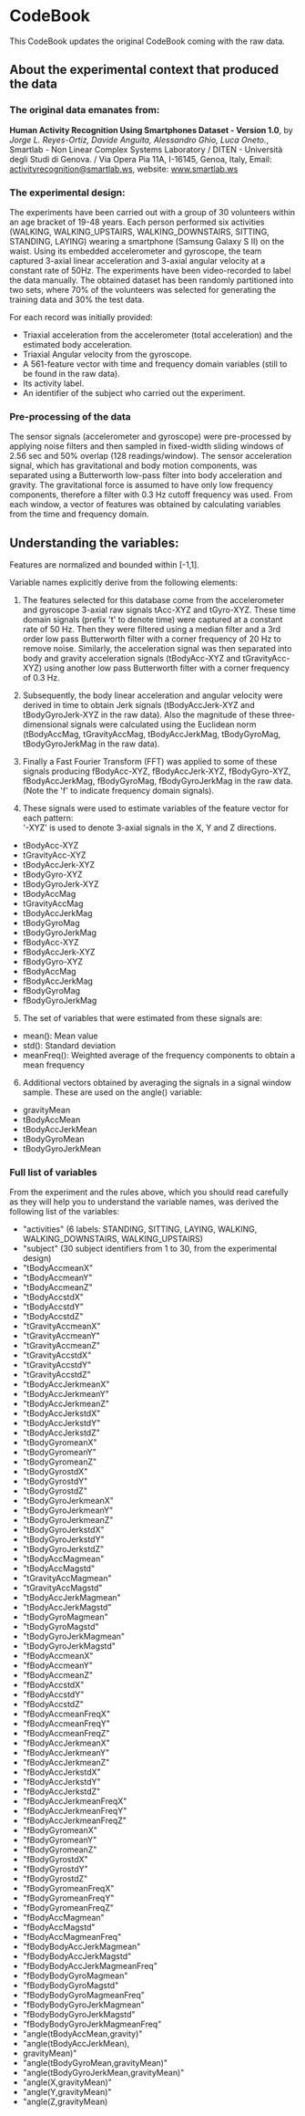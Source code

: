 CodeBook
=================
This CodeBook updates the original CodeBook coming with the raw data.

## About the experimental context that produced the data

### The original data emanates from:

**Human Activity Recognition Using Smartphones Dataset - Version 1.0**, by *Jorge L. Reyes-Ortiz, Davide Anguita, Alessandro Ghio, Luca Oneto.*, Smartlab - Non Linear Complex Systems Laboratory / DITEN - Università degli Studi di Genova. / Via Opera Pia 11A, I-16145, Genoa, Italy, Email: activityrecognition@smartlab.ws, website: www.smartlab.ws

### The experimental design:

The experiments have been carried out with a group of 30 volunteers within an age bracket of 19-48 years. Each person performed six activities (WALKING, WALKING_UPSTAIRS, WALKING_DOWNSTAIRS, SITTING, STANDING, LAYING) wearing a smartphone (Samsung Galaxy S II) on the waist. Using its embedded accelerometer and gyroscope, the team captured 3-axial linear acceleration and 3-axial angular velocity at a constant rate of 50Hz. The experiments have been video-recorded to label the data manually. The obtained dataset has been randomly partitioned into two sets, where 70% of the volunteers was selected for generating the training data and 30% the test data. 

For each record was initially provided:

- Triaxial acceleration from the accelerometer (total acceleration) and the estimated body acceleration.
- Triaxial Angular velocity from the gyroscope. 
- A 561-feature vector with time and frequency domain variables (still to be found in the raw data). 
- Its activity label. 
- An identifier of the subject who carried out the experiment.

### Pre-processing of the data

The sensor signals (accelerometer and gyroscope) were pre-processed by applying noise filters and then sampled in fixed-width sliding windows of 2.56 sec and 50% overlap (128 readings/window). The sensor acceleration signal, which has gravitational and body motion components, was separated using a Butterworth low-pass filter into body acceleration and gravity. The gravitational force is assumed to have only low frequency components, therefore a filter with 0.3 Hz cutoff frequency was used. From each window, a vector of features was obtained by calculating variables from the time and frequency domain. 


## Understanding the variables:

Features are normalized and bounded within [-1,1].

Variable names explicitly derive from the following elements:

1. The features selected for this database come from the accelerometer and gyroscope 3-axial raw signals tAcc-XYZ and tGyro-XYZ. These time domain signals (prefix 't' to denote time) were captured at a constant rate of 50 Hz. Then they were filtered using a median filter and a 3rd order low pass Butterworth filter with a corner frequency of 20 Hz to remove noise. Similarly, the acceleration signal was then separated into body and gravity acceleration signals (tBodyAcc-XYZ and tGravityAcc-XYZ) using another low pass Butterworth filter with a corner frequency of 0.3 Hz. 

2. Subsequently, the body linear acceleration and angular velocity were derived in time to obtain Jerk signals (tBodyAccJerk-XYZ and tBodyGyroJerk-XYZ in the raw data). Also the magnitude of these three-dimensional signals were calculated using the Euclidean norm (tBodyAccMag, tGravityAccMag, tBodyAccJerkMag, tBodyGyroMag, tBodyGyroJerkMag in the raw data). 

3. Finally a Fast Fourier Transform (FFT) was applied to some of these signals producing fBodyAcc-XYZ, fBodyAccJerk-XYZ, fBodyGyro-XYZ, fBodyAccJerkMag, fBodyGyroMag, fBodyGyroJerkMag in the raw data. (Note the 'f' to indicate frequency domain signals). 

4. These signals were used to estimate variables of the feature vector for each pattern:  
'-XYZ' is used to denote 3-axial signals in the X, Y and Z directions.

 - tBodyAcc-XYZ
 - tGravityAcc-XYZ
 - tBodyAccJerk-XYZ
 - tBodyGyro-XYZ
 - tBodyGyroJerk-XYZ
 - tBodyAccMag
 - tGravityAccMag
 - tBodyAccJerkMag
 - tBodyGyroMag
 - tBodyGyroJerkMag
 - fBodyAcc-XYZ
 - fBodyAccJerk-XYZ
 - fBodyGyro-XYZ
 - fBodyAccMag
 - fBodyAccJerkMag
 - fBodyGyroMag
 - fBodyGyroJerkMag

5. The set of variables that were estimated from these signals are: 

 - mean(): Mean value
 - std(): Standard deviation
 - meanFreq(): Weighted average of the frequency components to obtain a mean frequency

6. Additional vectors obtained by averaging the signals in a signal window sample. These are used on the angle() variable:

 - gravityMean
 - tBodyAccMean
 - tBodyAccJerkMean
 - tBodyGyroMean
 - tBodyGyroJerkMean

### Full list of variables

From the experiment and the rules above, which you should read carefully as they will help you to understand the variable names, was derived the following list of the variables:

- "activities" (6 labels: STANDING, SITTING, LAYING, WALKING, WALKING_DOWNSTAIRS, WALKING_UPSTAIRS) 
- "subject" (30 subject identifiers from 1 to 30, from the experimental design)
- "tBodyAccmeanX"
- "tBodyAccmeanY"                       
- "tBodyAccmeanZ"
- "tBodyAccstdX"                        
- "tBodyAccstdY"
- "tBodyAccstdZ"                        
-  "tGravityAccmeanX"
- "tGravityAccmeanY"                    
- "tGravityAccmeanZ"
- "tGravityAccstdX"                     
- "tGravityAccstdY"
- "tGravityAccstdZ"                     
- "tBodyAccJerkmeanX"
- "tBodyAccJerkmeanY"                   
- "tBodyAccJerkmeanZ"
- "tBodyAccJerkstdX"                    
- "tBodyAccJerkstdY"
- "tBodyAccJerkstdZ"                    
- "tBodyGyromeanX"
- "tBodyGyromeanY"                      
- "tBodyGyromeanZ"
- "tBodyGyrostdX"                       
- "tBodyGyrostdY"
- "tBodyGyrostdZ"                       
- "tBodyGyroJerkmeanX"
- "tBodyGyroJerkmeanY"                  
- "tBodyGyroJerkmeanZ"
- "tBodyGyroJerkstdX"                   
- "tBodyGyroJerkstdY"
- "tBodyGyroJerkstdZ"                   
- "tBodyAccMagmean"
- "tBodyAccMagstd"                      
- "tGravityAccMagmean"
- "tGravityAccMagstd"                   
- "tBodyAccJerkMagmean"
- "tBodyAccJerkMagstd"                  
- "tBodyGyroMagmean"
- "tBodyGyroMagstd"                     
- "tBodyGyroJerkMagmean"
- "tBodyGyroJerkMagstd"                 
- "fBodyAccmeanX"
- "fBodyAccmeanY"                       
- "fBodyAccmeanZ"
- "fBodyAccstdX"                        
- "fBodyAccstdY"
- "fBodyAccstdZ"                        
- "fBodyAccmeanFreqX"
- "fBodyAccmeanFreqY"                   
- "fBodyAccmeanFreqZ"
- "fBodyAccJerkmeanX"                   
- "fBodyAccJerkmeanY"
- "fBodyAccJerkmeanZ"                   
- "fBodyAccJerkstdX"
- "fBodyAccJerkstdY"                    
- "fBodyAccJerkstdZ"
- "fBodyAccJerkmeanFreqX"               
- "fBodyAccJerkmeanFreqY"
- "fBodyAccJerkmeanFreqZ"               
- "fBodyGyromeanX"
- "fBodyGyromeanY"                      
- "fBodyGyromeanZ"
- "fBodyGyrostdX"                       
- "fBodyGyrostdY"
- "fBodyGyrostdZ"                       
- "fBodyGyromeanFreqX"
- "fBodyGyromeanFreqY"                  
- "fBodyGyromeanFreqZ"
- "fBodyAccMagmean"                     
- "fBodyAccMagstd"
- "fBodyAccMagmeanFreq"                 
- "fBodyBodyAccJerkMagmean"
- "fBodyBodyAccJerkMagstd"              
- "fBodyBodyAccJerkMagmeanFreq"
- "fBodyBodyGyroMagmean"                
- "fBodyBodyGyroMagstd"
- "fBodyBodyGyroMagmeanFreq"            
- "fBodyBodyGyroJerkMagmean"
- "fBodyBodyGyroJerkMagstd"             
- "fBodyBodyGyroJerkMagmeanFreq"
- "angle(tBodyAccMean,gravity)"         
- "angle(tBodyAccJerkMean),
- gravityMean)" 
- "angle(tBodyGyroMean,gravityMean)"    
- "angle(tBodyGyroJerkMean,gravityMean)" 
- "angle(X,gravityMean)"                
- "angle(Y,gravityMean)"
- "angle(Z,gravityMean)
